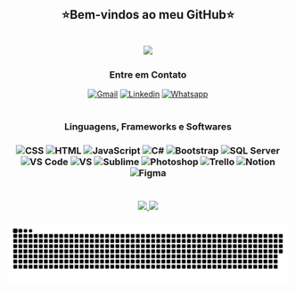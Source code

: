 <h2 align="center">⭐Bem-vindos ao meu GitHub⭐</h2>

<br>

<div align="center">
  <img width="800px" src="https://github.com/natali-schers/natali-schers.github.io/blob/main/img/natali-schers.gif">
</div>
 
<h3 align="center">Entre em Contato</h3>
<div align="center">
  <a href="mailto:natalischers@gmail.com"><img src="https://img.shields.io/badge/Gmail-D14836?style=for-the-badge&logo=gmail&logoColor=white" alt="Gmail"></a>
  <a href="https://www.linkedin.com/in/natali-schers/"><img src="https://img.shields.io/badge/-LinkedIn-%230077B5?style=for-the-badge&logo=linkedin&logoColor=white" alt="Linkedin"></a> 
  <a href="https://wa.me/5511910477782"><img src="https://img.shields.io/badge/WhatsApp-25D366?style=for-the-badge&logo=whatsapp&logoColor=white" alt="Whatsapp"></a></a>
</div>
  
<br>
   
<h3 align="center">Linguagens, Frameworks e Softwares<h3/>
<div align="center">
  <img alt="CSS" src="https://img.shields.io/badge/CSS3-1572B6?style=for-the-badge&logo=css3&logoColor=white">
  <img alt="HTML" src="https://img.shields.io/badge/HTML5-E34F26?style=for-the-badge&logo=html5&logoColor=white">
  <img alt="JavaScript" src="https://img.shields.io/badge/JavaScript-323330?style=for-the-badge&logo=javascript&logoColor=F7DF1E">
  <img alt="C#" src="https://img.shields.io/badge/C%23-361754?style=for-the-badge&logo=c-sharp&logoColor=white">
  <img alt="Bootstrap" src="https://img.shields.io/badge/Bootstrap-563D7C?style=for-the-badge&logo=bootstrap&logoColor=white">
  <img alt="SQL Server" src="https://img.shields.io/badge/SQL_Server-bdaf55?style=for-the-badge&logo=sql&logoColor=white">    
  <img alt="VS Code" src="https://img.shields.io/badge/Visual_Studio_Code-0078D4?style=for-the-badge&logo=visual%20studio%20code&logoColor=white">  
  <img alt="VS" src="https://img.shields.io/badge/Visual_Studio-5C2D91?style=for-the-badge&logo=visual%20studio&logoColor=white">   
  <img alt="Sublime" src="https://img.shields.io/badge/sublime_text-%23575757.svg?&style=for-the-badge&logo=sublime-text&logoColor=important"> 
  <img alt="Photoshop" src="https://img.shields.io/badge/Adobe-Photoshop-31A8FF?style=for-the-badge&logo=Adobe-Photoshop&labelColor=0a446b&logoWidth=15"> 
  <img alt="Trello" src="https://img.shields.io/badge/Trello-0052CC?style=for-the-badge&logo=trello&logoColor=white">  
  <img alt="Notion" src="https://img.shields.io/badge/Notion-eb5757?style=for-the-badge&logo=notion&logoColor=white">   
  <img alt="Figma" src="https://img.shields.io/badge/Figma-1c1919?style=for-the-badge&logo=figma&logoColor=white">   
</div>

<br>
<br>

<div align="center">
  <a href="https://github.com/natali-schers/github-readme-stats">
    <img src="https://github-readme-stats.vercel.app/api?username=natali-schers&show_icons=true&theme=dracula&hide_title=true" />
  </a>
  <a href="https://github.com/natali-schers/github-readme-stats">
    <img src="https://github-readme-stats.vercel.app/api/top-langs/?username=natali-schers&theme=dracula&layout=compact" />
  </a>
</div>

<br>

<div align="center">
  <a href="https://github.com/natali-schers/natali-schers/blob/output/github-contribution-grid-snake.svg">
    <img src="https://github.com/natali-schers/natali-schers/blob/output/github-contribution-grid-snake.svg" />
  </a>
</div>
